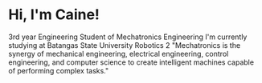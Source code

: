 # Hi, I'm Caine!

3rd year Engineering Student of Mechatronics Engineering
I'm currently studying at Batangas State University
Robotics 2
"Mechatronics is the synergy of mechanical engineering, electrical engineering, control engineering, and computer science to create intelligent machines capable of performing complex tasks."
